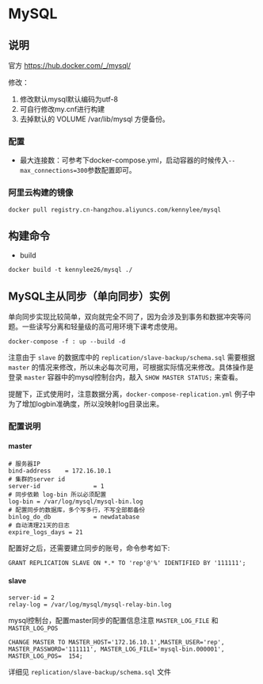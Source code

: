 # MySQL

## 说明

官方 https://hub.docker.com/_/mysql/

修改：

1. 修改默认mysql默认编码为utf-8
2. 可自行修改my.cnf进行构建
3. 去掉默认的 VOLUME /var/lib/mysql 方便备份。

### 配置

* 最大连接数：可参考下docker-compose.yml，启动容器的时候传入`--max_connections=300`参数配置即可。


### 阿里云构建的镜像 

```
docker pull registry.cn-hangzhou.aliyuncs.com/kennylee/mysql
```

## 构建命令 

* build

```
docker build -t kennylee26/mysql ./
```

## MySQL主从同步（单向同步）实例

单向同步实现比较简单，双向就完全不同了，因为会涉及到事务和数据冲突等问题。一些读写分离和轻量级的高可用环境下课考虑使用。

```
docker-compose -f : up --build -d
```

注意由于 `slave` 的数据库中的 `replication/slave-backup/schema.sql` 需要根据 `master` 的情况来修改，所以未必每次可用，可根据实际情况来修改。具体操作是登录 `master` 容器中的mysql控制台内，敲入 `SHOW MASTER STATUS;` 来查看。

提醒下，正式使用时，注意数据分离，`docker-compose-replication.yml` 例子中为了增加logbin准确度，所以没映射log目录出来。

### 配置说明

#### master

```
# 服务器IP
bind-address	= 172.16.10.1
# 集群的server id 
server-id               = 1
# 同步依赖 log-bin 所以必须配置
log-bin = /var/log/mysql/mysql-bin.log
# 配置同步的数据库，多个写多行，不写全部都备份
binlog_do_db            = newdatabase
# 自动清理21天的日志
expire_logs_days = 21
```

配置好之后，还需要建立同步的账号，命令参考如下:

```
GRANT REPLICATION SLAVE ON *.* TO 'rep'@'%' IDENTIFIED BY '111111';
```

#### slave

```
server-id = 2
relay-log = /var/log/mysql/mysql-relay-bin.log
```

mysql控制台，配置master同步的配置信息注意 `MASTER_LOG_FILE` 和 `MASTER_LOG_POS`

```
CHANGE MASTER TO MASTER_HOST='172.16.10.1',MASTER_USER='rep', MASTER_PASSWORD='111111', MASTER_LOG_FILE='mysql-bin.000001', MASTER_LOG_POS=  154;
```

详细见 `replication/slave-backup/schema.sql` 文件

